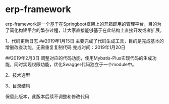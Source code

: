# erp-framework

erp-framework是一个基于在Springboot框架上的开箱即用的管理平台，目的为了简化构建平台的繁杂过程，让大家直接能够基于在此结构上直接开发或者扩展。

1、代码更新日志
##2019年1月15日 
主要完成了代码生成工具，目的是完成基本的增删改查功能，无需重复复制代码
完成时间：2019年1月20日 

##2019年2月3日 
调整对应的代码功能，使用Mybatis-Plus实现代码的生成功能，同时实现权限功能，优化Swagger代码独立于一个module中。



2、技术选型

3、目录结构


保留此版本，此版本后续不调整和修改代码
